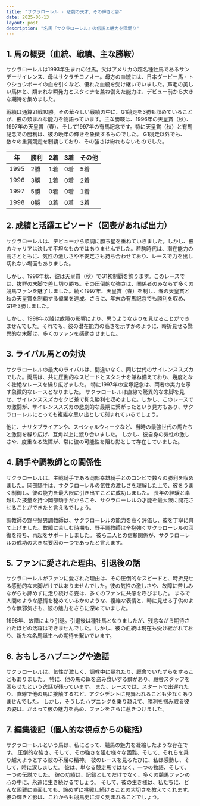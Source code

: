```yaml
---
title: "サクラローレル - 悲劇の天才、その輝きと影"
date: 2025-06-13
layout: post
description: "名馬『サクラローレル』の伝説と魅力を深堀り"
---
```


## 1. 馬の概要（血統、戦績、主な勝鞍）

サクラローレルは1993年生まれの牡馬。父はアメリカの超名種牡馬であるサンデーサイレンス、母はサクラチヨノオー。母方の血統には、日本ダービー馬・トウショウボーイの血を引くなど、優れた血統を受け継いでいました。芦毛の美しい馬体と、類まれな瞬発力とスタミナを兼ね備えた能力は、デビュー前から大きな期待を集めました。

戦績は通算21戦10勝。その華々しい戦績の中に、G1競走を3勝も収めていることが、彼の類まれな能力を物語っています。主な勝鞍は、1996年の天皇賞（秋）、1997年の天皇賞（春）、そして1997年の有馬記念です。特に天皇賞（秋）と有馬記念での勝利は、彼の晩年の輝きを象徴するものでした。  G1競走以外でも、数々の重賞競走を制覇しており、その強さは紛れもないものでした。

| 年 | 勝利 | 2着 | 3着 | その他 |
|---|---|---|---|---|
| 1995 | 2勝 | 1着 | 0着 | 5着 |
| 1996 | 3勝 | 1着 | 0着 | 2着 |
| 1997 | 5勝 | 0着 | 0着 | 1着 |
| 1998 | 0勝 | 0着 | 0着 | 3着 |

## 2. 成績と活躍エピソード（図表があれば出力）

サクラローレルは、デビューから順調に勝ち星を重ねていきました。しかし、彼のキャリアは決して平坦なものではありませんでした。若駒時代は、潜在能力の高さとともに、気性の激しさや不安定さも持ち合わせており、レースで力を出し切れない場面もありました。

しかし、1996年秋、彼は天皇賞（秋）でG1初制覇を飾ります。このレースでは、抜群の末脚で差し切り勝ち。その圧倒的な強さは、関係者のみならず多くの競馬ファンを魅了しました。続く1997年、天皇賞（春）を制し、春の天皇賞と秋の天皇賞を制覇する偉業を達成。さらに、年末の有馬記念でも勝利を収め、G1を3勝しました。

しかし、1998年以降は故障の影響により、思うような走りを見せることができませんでした。それでも、彼の潜在能力の高さを示すかのように、時折見せる驚異的な末脚は、多くのファンを感動させました。


## 3. ライバル馬との対決

サクラローレルの最大のライバルは、間違いなく、同じ世代のサイレンススズカでした。両馬は、共に圧倒的なスピードとスタミナを兼ね備えており、幾度となく壮絶なレースを繰り広げました。  特に1997年の宝塚記念は、両者の実力を示す象徴的なレースとなりました。  サクラローレルは直線で驚異的な末脚を見せ、サイレンススズカをクビ差で抑え勝利を収めました。しかし、このレースでの激闘が、サイレンススズカの悲劇的な最期に繋がったという見方もあり、サクラローレルにとっても複雑な思い出として刻まれているでしょう。


他に、ナリタブライアンや、スペシャルウィークなど、当時の最強世代の馬たちと激闘を繰り広げ、互角以上に渡り合いました。 しかし、彼自身の気性の激しさや、度重なる故障が、常に彼の可能性を阻む影として存在していました。


## 4. 騎手や調教師との関係性

サクラローレルは、主戦騎手である岡部幸雄騎手とのコンビで数々の勝利を収めました。岡部騎手は、サクラローレルの気性の激しさを理解した上で、彼をうまく制御し、彼の能力を最大限に引き出すことに成功しました。  長年の経験と卓越した技量を持つ岡部騎手だからこそ、サクラローレルの才能を最大限に開花させることができたと言えるでしょう。

調教師の野平好男調教師は、サクラローレルの能力を高く評価し、彼を丁寧に育て上げました。故障に苦しむ時期も、野平調教師は辛抱強くサクラローレルの回復を待ち、再起をサポートしました。  彼ら二人との信頼関係が、サクラローレルの成功の大きな要因の一つであったと言えます。


## 5. ファンに愛された理由、引退後の話

サクラローレルがファンに愛された理由は、その圧倒的なスピードと、時折見せる感動的な末脚だけではありませんでした。彼の気性の激しさや、故障に苦しみながらも諦めずに走り続ける姿は、多くのファンに共感を呼びました。  まるで人間のような感情を秘めているかのような、複雑な表情と、時に見せる子供のような無邪気さも、彼の魅力をさらに深めていました。

1998年、故障により引退。引退後は種牡馬となりましたが、残念ながら期待されたほどの活躍はできませんでした。しかし、彼の血統は現在も受け継がれており、新たな名馬誕生への期待を繋いでいます。


## 6. おもしろハプニングや逸話

サクラローレルは、気性が激しく、調教中に暴れたり、厩舎でいたずらをすることもありました。  特に、他の馬の餌を盗み食いする癖があり、厩舎スタッフを困らせたという逸話が残っています。  また、レースでは、スタートで出遅れたり、直線で他の馬に接触するなど、アクシデントに見舞われることも少なくありませんでした。  しかし、そうしたハプニングを乗り越えて、勝利を掴み取る彼の姿は、かえって彼の魅力を高め、ファンをさらに惹きつけました。


## 7. 編集後記（個人的な視点からの総括）

サクラローレルという馬は、私にとって、競馬の魅力を凝縮したような存在です。  圧倒的な強さ、そして、その強さを阻む様々な困難、そして、それらを乗り越えようとする彼の不屈の精神。  彼のレースを見るたびに、私は感動し、そして、時に涙しました。  彼は、単なる競走馬ではなく、一つの物語、そして、一つの伝説でした。  彼の功績は、記録としてだけでなく、多くの競馬ファンの心の中に、永遠に生き続けるでしょう。  そして、彼の生き様は、私たちに、どんな困難に直面しても、諦めずに挑戦し続けることの大切さを教えてくれます。  彼の輝きと影は、これからも競馬史に深く刻まれることでしょう。
